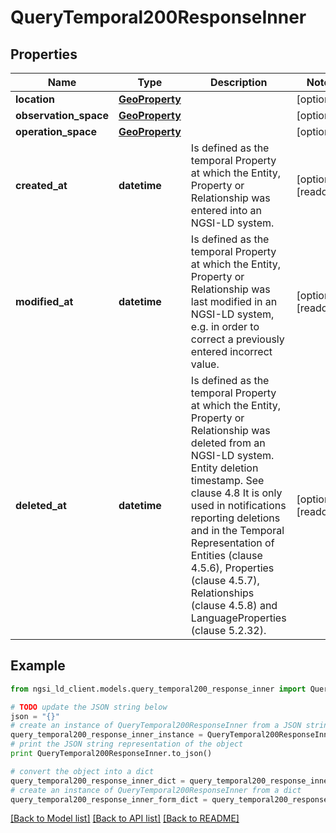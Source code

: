 # QueryTemporal200ResponseInner


## Properties

Name | Type | Description | Notes
------------ | ------------- | ------------- | -------------
**location** | [**GeoProperty**](GeoProperty.md) |  | [optional] 
**observation_space** | [**GeoProperty**](GeoProperty.md) |  | [optional] 
**operation_space** | [**GeoProperty**](GeoProperty.md) |  | [optional] 
**created_at** | **datetime** | Is defined as the temporal Property at which the Entity, Property or Relationship was entered into an NGSI-LD system.  | [optional] [readonly] 
**modified_at** | **datetime** | Is defined as the temporal Property at which the Entity, Property or Relationship was last modified in an NGSI-LD system, e.g. in order to correct a previously entered incorrect value.  | [optional] [readonly] 
**deleted_at** | **datetime** | Is defined as the temporal Property at which the Entity, Property or Relationship was deleted from an NGSI-LD system.  Entity deletion timestamp. See clause 4.8 It is only used in notifications reporting deletions and in the Temporal Representation of Entities (clause 4.5.6), Properties (clause 4.5.7), Relationships (clause 4.5.8) and LanguageProperties (clause 5.2.32).  | [optional] [readonly] 

## Example

```python
from ngsi_ld_client.models.query_temporal200_response_inner import QueryTemporal200ResponseInner

# TODO update the JSON string below
json = "{}"
# create an instance of QueryTemporal200ResponseInner from a JSON string
query_temporal200_response_inner_instance = QueryTemporal200ResponseInner.from_json(json)
# print the JSON string representation of the object
print QueryTemporal200ResponseInner.to_json()

# convert the object into a dict
query_temporal200_response_inner_dict = query_temporal200_response_inner_instance.to_dict()
# create an instance of QueryTemporal200ResponseInner from a dict
query_temporal200_response_inner_form_dict = query_temporal200_response_inner.from_dict(query_temporal200_response_inner_dict)
```
[[Back to Model list]](../README.md#documentation-for-models) [[Back to API list]](../README.md#documentation-for-api-endpoints) [[Back to README]](../README.md)


